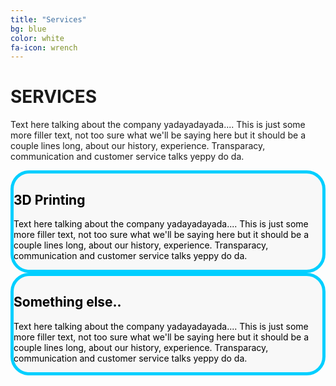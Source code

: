 ```yaml
---
title: "Services"
bg: blue
color: white
fa-icon: wrench
---
```


# **SERVICES**

Text here talking about the company yadayadayada.... This is just some more filler text, not too sure what we'll be saying here but it should be a couple lines long, about our history, experience. Transparacy, communication and customer service talks yeppy do da.

<style>
  .half.column {
    background-color: #f8f8f8;
    color: black;
    border: 5px #00cfff solid;
    border-radius: 30px;
  }
</style>

<div class="row">
  <div class="half column" markdown="1" >


## **3D Printing**
Text here talking about the company yadayadayada.... This is just some more filler text, not too sure what we'll be saying here but it should be a couple lines long, about our history, experience. Transparacy, communication and customer service talks yeppy do da.
  
  </div>
  <div class="half column" markdown="1" style="background-image: 'img/CAM-CAM background.png'">


## **Something else..**
Text here talking about the company yadayadayada.... This is just some more filler text, not too sure what we'll be saying here but it should be a couple lines long, about our history, experience. Transparacy, communication and customer service talks yeppy do da.
  
  </div>
</div>